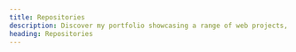 ```yaml
---
title: Repositories
description: Discover my portfolio showcasing a range of web projects, a testament to my full-stack development skills and innovative solutions.
heading: Repositories
---
```

